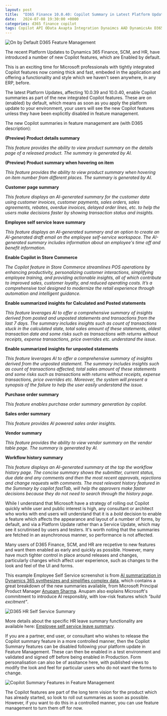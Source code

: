 ```yaml
---
layout: post
title:  "D365 Finance 10.0.40: Copilot Summary in Latest Platform Update is On By Default"
date:   2024-07-08 19:30:00 +0000
categories: d365 finance copilot
tags: Copilot API OData Axapta Integration Dynaimcs AAD DynamicsAx D365FO FinOpsDevOps App registration MSDyn365FO AXCommunityBlog EntraID D365 Dynamics365 MSDAX X++ DAX MSDyn365 Entra Dyn365 Dyn365FO SysAdmin D365 AAD Azure Active Directory DMF Postman
---
```


![On by Default D365 Feature Management](/assets/images/2024-07-08/3.png)

The recent Platform Updates to Dynamics 365 Finance, SCM, and HR, have introduced a number of new Copilot features, which are Enabled by default.

This is an exciting time for Microsoft professionals with tightly integrated Copilot features now coming thick and fast, embeded in the application and offering a functionality and style which we haven't seen anywhere, in any ERP, before. 

The latest Platform Updates, affecting 10.0.39 and 10.0.40, enable Copilot summaries as part of the new integrated Copilot features. These are on (enabled) by default, which means as soon as you apply the platform update to your environment, your users will see the new Copilot features unless they have been explicitly disabled in feature management. 

The new Copilot summaries in feature management are (with D365 description):

**(Preview) Product details summary**

_This feature provides the ability to view product summary on the details page of a released product. The summary is generated by AI._

**(Preview) Product summary when hovering on item**

_This feature provides the ability to view product summary when hovering on item number from different places. The summary is generated by AI._

**Customer page summary**

_This feature displays an AI-generated summary for the customer data using customer invoices, customer payments, sales orders, sales agreements, rebates, overdue invoices, delayed order lines, etc. to help the users make decisions faster by showing transaction status and insights._

**Employee self service leave summary**

_This feature displays an AI-generated summary and an option to create an AI-generated draft email on the employee self-service workspace. The AI-generated summary includes information about an employee's time off and benefit information._

**Enable Copilot in Store Commerce**

_The Copilot feature in Store Commerce streamlines POS operations by enhancing productivity, personalizing customer interactions, simplifying employee training, and providing actionable insights, all of which contribute to improved sales, customer loyalty, and reduced operating costs. It’s a comprehensive tool designed to modernize the retail experience through automation and intelligent guidance._

**Enable summarized insights for Calculated and Posted statements**

_This feature leverages AI to offer a comprehensive summary of insights derived from posted and unposted statements and transactions from the last 7 days. The summary includes insights such as count of transactions stuck in the calculated state, total sales amount of these statements, oldest transaction date and some risks such as transactions with returns without receipts, expense transactions, price overrides etc. understand the issue._

**Enable summarized insights for unposted statements**

_This feature leverages AI to offer a comprehensive summary of insights derived from the unposted statement. The summary includes insights such as count of transactions affected; total sales amount of these statements and some risks such as transactions with returns without receipts, expense transactions, price overrides etc. Moreover, the system will present a synopsis of the failure to help the user easily understand the issue._

**Purchase order summary**

_This feature enables purchase order summary generation by copilot._

**Sales order summary**

_This feature provides AI powered sales order insights._

**Vendor summary**

_This feature provides the ability to view vendor summary on the vendor table page. The summary is generated by AI._

**Workflow history summary**

_This feature displays an AI-generated summary at the top the workflow history page. The concise summary shows the submitter, current status, due date and any comments and then the most recent approvals, rejections and change requests with comments. The most relevant history featured in the Summary by copilot fastTab, will help the approvers make faster decisions because they do not need to search through the history page._

While I understand that Microsoft have a strategy of rolling out Copilot quickly while user and public interest is high, any consultant or architect who works with end users will understand that it is a _bold_ decision to enable a feature which affects the appearance and layout of a number of forms, by default, and via a Platform Update rather than a Service Update, which may see it scrutinised by users and testers. It's worth noting that the summaries are fetched in an asynchronous manner, so performance is not affected.

Many users of D365 Finance, SCM, and HR are recpetive to new features and want them enabled as early and quickly as possible. However, many have much tighter control in place around releases and changes, particularly changes which affect user experience, such as changes to the look and feel of the UI and forms. 

This example Employee Self Service screenshot is from [AI summarization in Dynamics 365 synthesizes and simplifies complex data](https://www.microsoft.com/en-us/dynamics-365/blog/it-professional/2024/06/24/ai-summarization-in-dynamics-365-synthesizes-and-simplifie-complex-data/), which contains a great breakdown of the new summaries available, from Microsoft Principal Product Manager [Anupam Sharma](https://www.linkedin.com/in/anupams1/). Anupam also explains Microsoft's commitment to introduce AI responsibly, with low-risk features which _"build excitment"_.

![D365 HR Self Service Summary](/assets/images/2024-07-08/2.png)

More details about the specific HR leave summary functionality are available here: [Employee self service leave summary](https://learn.microsoft.com/en-us/dynamics365/human-resources/ess-workspace-summary).

If you are a partner, end user, or consultant who wishes to release the Copilot summary feature in a more controlled manner, then the Copliot Summary features can be disabled following your platform update in Feature Management. These can then be enabled in a test environment and validated and signed off before being enabled in Production. Form personalisation can also be of assitance here, with published views to modify the look and feel for particular users who do not want the forms to change.

![Copilot Summary Features in Feature Management](/assets/images/2024-07-08/1.PNG)

The Copilot features are part of the long term vision for the product which has already started, so look to roll out summaries as soon as possible. However, if you want to do this in a controlled manner, you can use feature management to turn them off for now.

